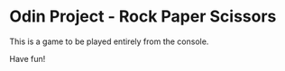 # Odin Project - Rock Paper Scissors

This is a game to be played entirely from the console.

Have fun!